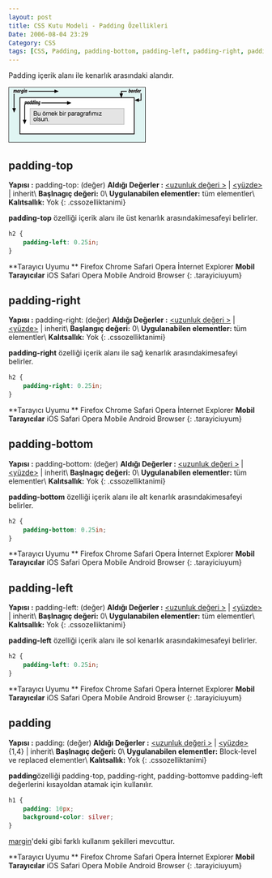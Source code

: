 ```yaml
---
layout: post
title: CSS Kutu Modeli - Padding Özellikleri
Date: 2006-08-04 23:29
Category: CSS
tags: [CSS, Padding, padding-bottom, padding-left, padding-right, padding-top]
---
```


Padding içerik alanı ile kenarlık arasındaki alandır.

![Kutu Modeli][]

## padding-top

**Yapısı :** padding-top: (değer)
**Aldığı Değerler :** [<uzunluk değeri >][] | [<yüzde>][<uzunluk değeri >] | inherit\\
**Başlnagıç değeri:** 0\\
**Uygulanabilen elementler:** tüm elementler\\
**Kalıtsallık:** Yok
{: .cssozelliktanimi}

**padding-top** özelliği içerik alanı ile üst kenarlık
arasındakimesafeyi belirler.

```css
h2 {
	padding-left: 0.25in;
}
```

**Tarayıcı Uyumu **
Firefox
Chrome
Safari
Opera
İnternet Explorer
**Mobil Tarayıcılar**
iOS Safari
Opera Mobile
Android Browser
{: .tarayiciuyum}

## padding-right

**Yapısı :** padding-right: (değer)
**Aldığı Değerler :** [<uzunluk değeri >][] | [<yüzde>][<uzunluk değeri >] | inherit\\
**Başlangıç değeri:** 0\\
**Uygulanabilen elementler:** tüm elementler\\
**Kalıtsallık:** Yok
{: .cssozelliktanimi}

**padding-right** özelliği içerik alanı ile sağ kenarlık arasındakimesafeyi belirler.

```css
h2 {
	padding-right: 0.25in;
}
```


**Tarayıcı Uyumu **
Firefox
Chrome
Safari
Opera
İnternet Explorer
**Mobil Tarayıcılar**
iOS Safari
Opera Mobile
Android Browser
{: .tarayiciuyum}


## padding-bottom

**Yapısı :** padding-bottom: (değer)
**Aldığı Değerler :** [<uzunluk değeri >][] | [<yüzde>][<uzunluk değeri >] | inherit\\
**Başlnagıç değeri:** 0\\
**Uygulanabilen elementler:** tüm elementler\\
**Kalıtsallık:** Yok
{: .cssozelliktanimi}

**padding-bottom** özelliği içerik alanı ile alt kenarlık
arasındakimesafeyi belirler.

```css
h2 {
	padding-bottom: 0.25in;
}
```


**Tarayıcı Uyumu **
Firefox
Chrome
Safari
Opera
İnternet Explorer
**Mobil Tarayıcılar**
iOS Safari
Opera Mobile
Android Browser
{: .tarayiciuyum}

## padding-left

**Yapısı :** padding-left: (değer)
**Aldığı Değerler :** [<uzunluk değeri >][] | [<yüzde>][<uzunluk değeri >] | inherit\\
**Başlnagıç değeri:** 0\\
**Uygulanabilen elementler:** tüm elementler\\
**Kalıtsallık:** Yok
{: .cssozelliktanimi}

**padding-left** özelliği içerik alanı ile sol kenarlık
arasındakimesafeyi belirler.

```css
h2 {
	padding-left: 0.25in;
}
```


**Tarayıcı Uyumu **
Firefox
Chrome
Safari
Opera
İnternet Explorer
**Mobil Tarayıcılar**
iOS Safari
Opera Mobile
Android Browser
{: .tarayiciuyum}

## padding

**Yapısı :** padding: (değer)
**Aldığı Değerler :** [<uzunluk değeri >][] | [<yüzde>][<uzunluk değeri >]{1,4} | inherit\\
**Başlnagıç değeri:** 0\\
**Uygulanabilen elementler:** Block-level ve replaced elementler\\
**Kalıtsallık:** Yok
{: .cssozelliktanimi}

**padding**özelliği padding-top, padding-right, padding-bottomve
padding-left değerlerini kısayoldan atamak için kullanılır.

```css
h1 {
	padding: 10px;
	background-color: silver;
}
```

[margin][]'deki gibi farklı kullanım şekilleri mevcuttur.

**Tarayıcı Uyumu **
Firefox
Chrome
Safari
Opera
İnternet Explorer
**Mobil Tarayıcılar**
iOS Safari
Opera Mobile
Android Browser
{: .tarayiciuyum}

  [Kutu Modeli]: /images/basit_boxmodel.gif
  [<uzunluk değeri >]: http://www.fatihhayrioglu.com/?p=95
  [margin]: http://www.fatihhayrioglu.com/?p=113
